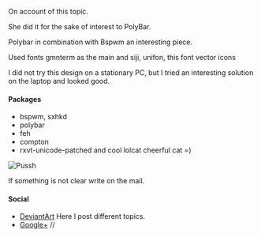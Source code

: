 On account of this topic.

She did it for the sake of interest to PolyBar.

Polybar in combination with Bspwm an interesting piece.

Used fonts gmnterm as the main and siji, unifon, this font vector icons

I did not try this design on a stationary PC, but I tried an interesting solution on the laptop and looked good.

#### Packages
* bspwm, sxhkd
* polybar
* feh
* compton
* rxvt-unicode-patched and cool lolcat сheerful cat =)

![Pussh](https://github.com/appath/dotfiles/blob/master/bspwm_dotfiles_pussh/0_21_58.png)

If something is not clear write on the mail.

#### Social

* [DeviantArt](http://boris241.deviantart.com/) Here I post different topics.
* [Google+](https://plus.google.com/u/0/106782122945207734872) //
